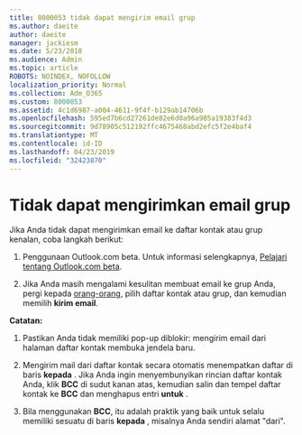 ```yaml
---
title: 8000053 tidak dapat mengirim email grup
ms.author: daeite
author: daeite
manager: jackiesm
ms.date: 5/23/2018
ms.audience: Admin
ms.topic: article
ROBOTS: NOINDEX, NOFOLLOW
localization_priority: Normal
ms.collection: Adm_O365
ms.custom: 8000053
ms.assetid: 4c1d6987-a004-4611-9f4f-b129ab14706b
ms.openlocfilehash: 595ed7b6cd27261de82e6d0a96a985a19383f4d3
ms.sourcegitcommit: 9d78905c512192ffc4675468abd2efc5f2e4baf4
ms.translationtype: MT
ms.contentlocale: id-ID
ms.lasthandoff: 04/23/2019
ms.locfileid: "32423870"
---
```

# <a name="unable-to-send-group-emails"></a>Tidak dapat mengirimkan email grup

Jika Anda tidak dapat mengirimkan email ke daftar kontak atau grup kenalan, coba langkah berikut:
  
1. Penggunaan Outlook.com beta. Untuk informasi selengkapnya, [Pelajari tentang Outlook.com beta](https://support.office.com/article/e2261c7f-d413-4084-8f22-21282f42d8cf).
    
2. Jika Anda masih mengalami kesulitan membuat email ke grup Anda, pergi kepada [orang-orang](https://outlook.live.com/people/), pilih daftar kontak atau grup, dan kemudian memilih **kirim email**.
    
 **Catatan:**
  
1. Pastikan Anda tidak memiliki pop-up diblokir: mengirim email dari halaman daftar kontak membuka jendela baru.
    
2. Mengirim mail dari daftar kontak secara otomatis menempatkan daftar di baris **kepada** . Jika Anda ingin menyembunyikan rincian daftar kontak Anda, klik **BCC** di sudut kanan atas, kemudian salin dan tempel daftar kontak ke **BCC** dan menghapus entri **untuk** . 
    
3. Bila menggunakan **BCC**, itu adalah praktik yang baik untuk selalu memiliki sesuatu di baris **kepada** , misalnya Anda sendiri alamat "dari". 
    

